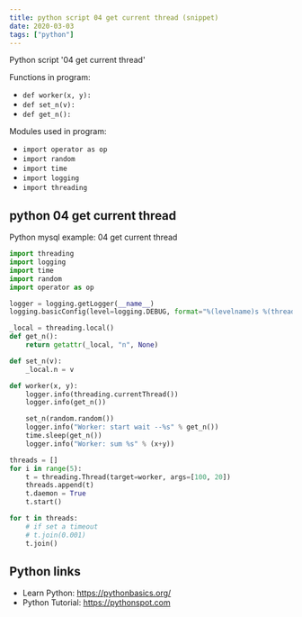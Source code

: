 ```yaml
---
title: python script 04 get current thread (snippet)
date: 2020-03-03
tags: ["python"]
---
```

Python script '04 get current thread'

Functions in program: 
* `def worker(x, y):`
* `def set_n(v):`
* `def get_n():`

Modules used in program: 
* `import operator as op`
* `import random`
* `import time`
* `import logging`
* `import threading`

## python 04 get current thread

Python mysql example: 04 get current thread

```python
import threading
import logging
import time
import random
import operator as op

logger = logging.getLogger(__name__)
logging.basicConfig(level=logging.DEBUG, format="%(levelname)s %(threadName)-10s %(message)s")

_local = threading.local()
def get_n():
    return getattr(_local, "n", None)

def set_n(v):
    _local.n = v

def worker(x, y):
    logger.info(threading.currentThread())
    logger.info(get_n())

    set_n(random.random())
    logger.info("Worker: start wait --%s" % get_n())
    time.sleep(get_n())
    logger.info("Worker: sum %s" % (x+y))

threads = []
for i in range(5):
    t = threading.Thread(target=worker, args=[100, 20])
    threads.append(t)
    t.daemon = True
    t.start()

for t in threads:
    # if set a timeout
    # t.join(0.001)
    t.join()


```

## Python links

- Learn Python: https://pythonbasics.org/
- Python Tutorial: https://pythonspot.com

